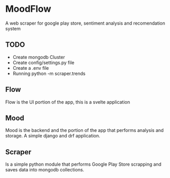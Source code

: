 # MoodFlow

A web scraper for google play store, sentiment analysis and recomendation system

## TODO
- Create mongodb Cluster
- Create config/settings.py file
- Create a .env file
- Running python -m scraper.trends

## Flow

Flow is the UI portion of the app, this is a svelte application

## Mood

Mood is the backend and the portion of the app that performs analysis and storage. A simple django and drf application.

## Scraper

Is a simple python module that performs Google Play Store scrapping and saves data into mongodb collections.
